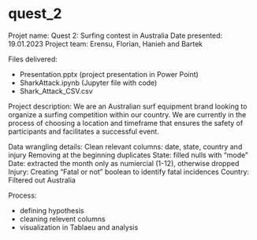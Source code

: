 # quest_2

Projet name: Quest 2: Surfing contest in Australia 
Date presented: 19.01.2023
Project team: Erensu, Florian, Hanieh and Bartek

Files delivered:

- Presentation.pptx (project presentation in Power Point)
- SharkAttack.ipynb (Jupyter file with code)
- Shark_Attack_CSV.csv

Project description: 
We are an Australian surf equipment brand looking to organize a surfing competition within our country. 
We are currently in the process of choosing a location and timeframe that ensures the safety of participants and facilitates a successful event.

Data wrangling details:
Clean relevant columns: date, state, country and injury
Removing at the beginning duplicates
State: filled nulls with “mode” 
Date: extracted the month only as numiercial (1-12), otherwise dropped
Injury: Creating “Fatal or not” boolean to identify fatal incidences
Country: Filtered out Australia

Process:
- defining hypothesis
- cleaning relevent columns
- visualization in Tablaeu and analysis







